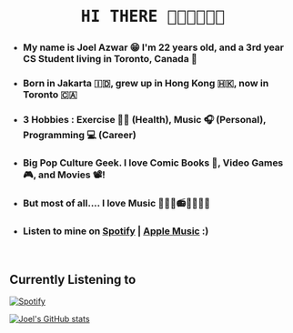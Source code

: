 # <p style="text-align: center;font-family:monospace;font-weight:900;">HI THERE 😵‍💫😵‍💫😵‍💫</p>

- ### My name is Joel Azwar 😁 I'm 22 years old, and a 3rd year CS Student living in Toronto, Canada 🍁

- ### Born in Jakarta 🇮🇩, grew up in Hong Kong 🇭🇰, now in Toronto 🇨🇦

- ### 3 Hobbies : Exercise 🏋️‍♂️ (Health), Music 🎧 (Personal), Programming 💻 (Career)

- ### Big Pop Culture Geek. I love Comic Books 📕, Video Games 🎮, and Movies 📽️!

- ### But most of all.... I love Music 🎵🎶🎸📻🎹🎸🎺🎻

- ### Listen to mine on [Spotify](https://open.spotify.com/artist/3xljo6K6D0xcncseff9h7a?si=DCA2LXGCSF2h_JPzo9pOyg) | [Apple Music](https://music.apple.com/artist/blujazz/1546143629) :)


<br>

## Currently Listening to
[![Spotify](https://jazwar-spotify.vercel.app/api/spotify)](https://open.spotify.com/user/USER_NAME)


[![Joel's GitHub stats](https://github-readme-stats.vercel.app/api?username=joelazwar&showicons=true&theme=tokyonight)](https://github.com/joelazwar/github-readme-stats)

